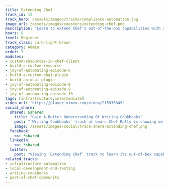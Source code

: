 ```yaml
---
title: Extending Chef
track_id: 12
track_hero: /assets/images/tracks/compliance-automation.jpg
image_url: /assets/images/coasters/extending-chef.png
description: "Learn to extend Chef's out-of-the-box capabilities with your own a la carte creations, like developing an Ohai plugin to collect a custom set of attributes or creating custom resources. Apply refactoring techniques that let you write multi-platform cookbooks."
hours: 8
level: Beginner
track_class: card-light-brown
category: Admin
order: 7
modules:
- custom-resources-in-chef-client
- build-a-custom-resource
- joy-of-automating-episode-6
- build-a-custom-ohai-plugin
- build-an-ohai-plugin
- joy-of-automating-episode-8
- joy-of-automating-episode-9
- joy-of-automating-episode-10
tags: [infrastructure,intermediate]
video_url: 'https://player.vimeo.com/video/215936849'
social_share:
  shared: &shared
    title: "Gain A Better Understanding Of Writing Cookbooks"
    post: "`Writing Cookbooks` track at Learn Chef Rally is showing me how to turn scripts into recipes, recognize common cookbooks patterns, and more. Write your own ticket now."
    image: /assets/images/social/track-share-extending-chef.png
  facebook:
    <<: *shared
  linkedin:
    <<: *shared
  twitter:
    post: "Viewing `Extending Chef` track to learn its out-of-box capabilities: Ohai plugins, multiplatform cookbooks, more: "
related_tracks:
- infrastructure-automation
- local-development-and-testing
- writing-cookbooks
- part-of-chef-community
---
```

